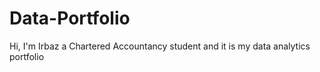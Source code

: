 # Data-Portfolio
Hi, I'm Irbaz a Chartered Accountancy student and it is my data analytics portfolio
